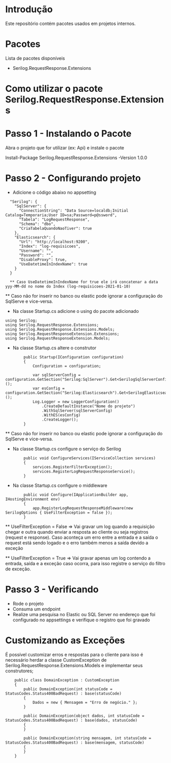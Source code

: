 # Introdução 
Este repositório contém pacotes usados em projetos internos. 

# Pacotes
Lista de pacotes disponíveis
- Serilog.RequestResponse.Extensions


# Como utilizar o pacote Serilog.RequestResponse.Extensions

# Passo 1 - Instalando o Pacote
Abra o projeto que for utilizar (ex: Api) e instale o pacote

Install-Package Serilog.RequestResponse.Extensions -Version 1.0.0

# Passo 2 - Configurando projeto 

- Adicione o código abaixo no appsetting

```
  "Serilog": {
    "SqlServer": {
      "ConnectionString": "Data Source=localdb;Initial Catalog=Temporaria;User ID=sa;Password=p@ssword",
      "Tabela": "LogRequestResponse",
      "Schema": "dbo",
      "CriaTabelaQuandoNaoTiver": true
    },
    "Elasticsearch": {
      "Url": "http://localhost:9200",
      "Index": "log-requisicoes",
      "Username": "",
      "Password": "",
      "DisableProxy": true,
      "UseDatetimeInIndexName": true
    }
  }

  ** Caso UseDatetimeInIndexName for true ele irá concatenar a data yyy-MM-dd no nome do Index (log-requisicoes-2021-01-10)
```

** Caso não for inserir no banco ou elastic pode ignorar a configuração do SqlServe e vice-versa.

- Na classe Startup.cs adicione o using do pacote adicionado

```
using Serilog;
using Serilog.RequestResponse.Extensions;
using Serilog.RequestResponse.Extensions.Models;
using Serilog.RequestResponseExtension.Extensions;
using Serilog.RequestResponseExtension.Models;
```

- Na classe Startup.cs altere o construtor

```
        public Startup(IConfiguration configuration)
        {
            Configuration = configuration;
            
            var sqlServerConfig = configuration.GetSection("Serilog:SqlServer").Get<SerilogSqlServerConfig>();
            var esConfig = configuration.GetSection("Serilog:Elasticsearch").Get<SerilogElasticsearchConfig>();
            Log.Logger = new LoggerConfiguration()
                .CreateDefaultInstance("Nome do projeto")
                .WithSqlServer(sqlServerConfig)
                .WithES(esConfig)
                .CreateLogger();
        }
```

** Caso não for inserir no banco ou elastic pode ignorar a configuração do SqlServe e vice-versa.

- Na classe Startup.cs configure o serviço do Serilog

```
        public void ConfigureServices(IServiceCollection services)
        {
            services.RegisterFilterException();
            services.RegisterLogRequestResponseService();
        }
```

- Na classe Startup.cs configure o middleware

```
        public void Configure(IApplicationBuilder app, IHostingEnvironment env)
        {
            app.RegisterLogRequestResponseMiddleware(new SerilogOptions { UseFilterException = false });
        }
```

** UseFilterException = False => Vai gravar um log quando a requisição chegar e outra quando enviar a resposta ao cliente ou seja registros (request e response). Caso aconteça um erro entre a entrada e a saída o request está sendo logado e o erro também menos a saída devido a exceção

** UseFilterException = True => Vai gravar apenas um log contendo a entrada, saída e a exceção caso ocorra, para isso registre o serviço do filtro de exceção.


# Passo 3 - Verificando 

- Rode o projeto
- Consuma um endpoint
- Realize uma pesquisa no Elastic ou SQL Server no endereço que foi configurado no appsettings e verifique o registro que foi gravado


# Customizando as Exceções

É possível customizar erros e respostas para o cliente para isso é necessário herdar a classe CustomException de Serilog.RequestResponse.Extensions.Models e implementar seus construtores;

```
    public class DomainException : CustomException
    {
        public DomainException(int statusCode = StatusCodes.Status400BadRequest) : base(statusCode)
        {
            Dados = new { Mensagem = "Erro de negócio." };
        }

        public DomainException(object dados, int statusCode = StatusCodes.Status400BadRequest) : base(dados, statusCode)
        {
        }

        public DomainException(string mensagem, int statusCode = StatusCodes.Status400BadRequest) : base(mensagem, statusCode)
        {
        }
    }
```